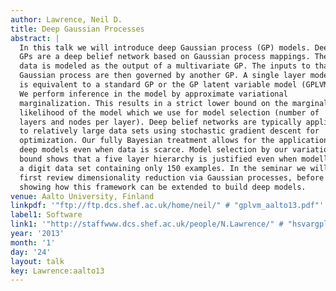 ```yaml
---
author: Lawrence, Neil D.
title: Deep Gaussian Processes
abstract: |
  In this talk we will introduce deep Gaussian process (GP) models. Deep
  GPs are a deep belief network based on Gaussian process mappings. The
  data is modeled as the output of a multivariate GP. The inputs to that
  Gaussian process are then governed by another GP. A single layer model
  is equivalent to a standard GP or the GP latent variable model (GPLVM).
  We perform inference in the model by approximate variational
  marginalization. This results in a strict lower bound on the marginal
  likelihood of the model which we use for model selection (number of
  layers and nodes per layer). Deep belief networks are typically applied
  to relatively large data sets using stochastic gradient descent for
  optimization. Our fully Bayesian treatment allows for the application of
  deep models even when data is scarce. Model selection by our variational
  bound shows that a five layer hierarchy is justified even when modelling
  a digit data set containing only 150 examples. In the seminar we will
  first review dimensionality reduction via Gaussian processes, before
  showing how this framework can be extended to build deep models.
venue: Aalto University, Finland
linkpdf: '"ftp://ftp.dcs.shef.ac.uk/home/neil/" # "gplvm_aalto13.pdf"'
label1: Software
link1: '"http://staffwww.dcs.shef.ac.uk/people/N.Lawrence/" # "hsvargplvm/"'
year: '2013'
month: '1'
day: '24'
layout: talk
key: Lawrence:aalto13
---
```

